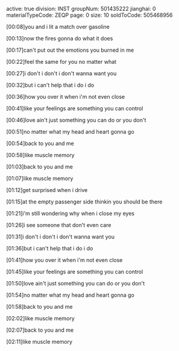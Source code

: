 

active: true
division: INST
groupNum: 501435222
jianghai: 0
materialTypeCode: ZEQP
page: 0
size: 10
soldToCode: 505468956









[00:08]you and i lit a match over gasoline

[00:13]now the fires gonna do what it does

[00:17]can't put out the emotions you burned  in me

[00:22]feel the same for you no matter what

[00:27]i don't i don't i don't  wanna want you

[00:32]but i can't help that i do i do

[00:36]how you over it when i'm not even close

[00:41]like your feelings are something you can control

[00:46]love ain't just something you can do or you don't

[00:51]no matter what my head and heart gonna go

[00:54]back to you and me

[00:58]like muscle memory

[01:03]back to you and me

[01:07]like muscle memory



[01:12]get surprised when i drive

[01:15]at the empty passenger side thinkin you should be there

[01:21]i'm still wondering why when i close my eyes

[01:26]i see someone that don't even care

[01:31]i don't i don't i don't  wanna want you

[01:36]but i can't help that i do i do

[01:41]how you over it when i'm not even close

[01:45]like your feelings are something you can control

[01:50]love ain't just something you can do or you don't

[01:54]no matter what my head and heart gonna go

[01:58]back to you and me

[02:02]like muscle memory

[02:07]back to you and me

[02:11]like muscle memory































































